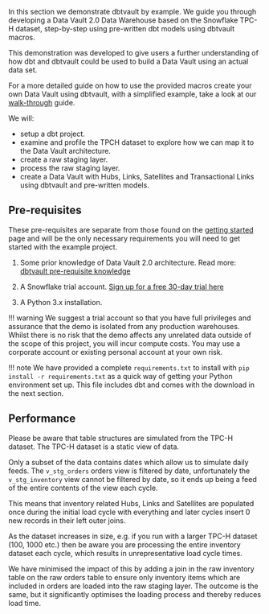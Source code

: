 In this section we demonstrate dbtvault by example. We guide you through developing a 
Data Vault 2.0 Data Warehouse based on the Snowflake TPC-H dataset, step-by-step using pre-written dbt models using dbtvault macros.

This demonstration was developed to give users a further understanding of how dbt and dbtvault could be used to build
a Data Vault using an actual data set.  

For a more detailed guide on how to use the provided macros create your own Data Vault using dbtvault, 
with a simplified example, take a look at our [walk-through](../tutorial/index.md) guide.

We will:

- setup a dbt project.
- examine and profile the TPCH dataset to explore how we can map it to the Data Vault architecture.
- create a raw staging layer.
- process the raw staging layer.
- create a Data Vault with Hubs, Links, Satellites and Transactional Links using dbtvault and pre-written models.

## Pre-requisites

These pre-requisites are separate from those found on the [getting started](../tutorial/index.md) page and will 
be the only necessary requirements you will need to get started with the example project. 

1. Some prior knowledge of Data Vault 2.0 architecture.
Read more: [dbtvault pre-requisite knowledge](../index.md#pre-requisite)

2. A Snowflake trial account. [Sign up for a free 30-day trial here](https://trial.snowflake.com/ab/)

3. A Python 3.x installation.

!!! warning
    We suggest a trial account so that you have full privileges and assurance that the demo is isolated from any
    production warehouses. Whilst there is no risk that the demo affects any unrelated data outside of the 
    scope of this project, you will incur compute costs. 
    You may use a corporate account or existing personal account at your own risk.

!!! note
    We have provided a complete `requirements.txt` to install with `pip install -r requirements.txt`
    as a quick way of getting your Python environment set up. This file includes dbt and comes with the download in the 
    next section.


## Performance

Please be aware that table structures are simulated from the TPC-H dataset. The TPC-H dataset is a static view of data. 

Only a subset of the data contains dates which allow us to simulate daily feeds. The `v_stg_orders` orders view is 
filtered by date, unfortunately the `v_stg_inventory` view cannot be filtered by date, so it ends up being a feed of 
the entire contents of the view each cycle. 

This means that inventory related Hubs, Links and Satellites are populated once during the initial load cycle with 
everything and later cycles insert 0 new records in their left outer joins. 

As the dataset increases in size, e.g. if you run with a larger TPC-H dataset (100, 1000 etc.) then be aware you are 
processing the entire inventory dataset each cycle, which results in unrepresentative load cycle times.

We have minimised the impact of this by adding a join in the raw inventory table on the raw orders table to ensure only 
inventory items which are included in orders are loaded into the raw staging layer. The outcome is the same, but it 
significantly optimises the loading process and thereby reduces load time.